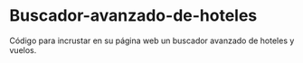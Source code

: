 # Buscador-avanzado-de-hoteles
Código para incrustar en su página web un buscador avanzado de hoteles y vuelos. 
